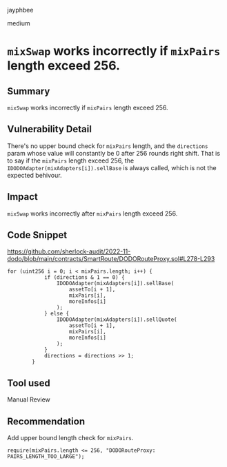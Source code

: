 jayphbee

medium

# `mixSwap` works incorrectly if `mixPairs` length exceed 256.

## Summary
`mixSwap` works incorrectly if `mixPairs` length exceed 256.

## Vulnerability Detail
There's no upper bound check for `mixPairs` length, and the `directions` param whose value will constantly be 0 after 256 rounds right shift. That is to say if the `mixPairs` length exceed 256, the `IDODOAdapter(mixAdapters[i]).sellBase` is always called, which is not the expected behivour.


## Impact
`mixSwap` works incorrectly after `mixPairs` length exceed 256.

## Code Snippet
https://github.com/sherlock-audit/2022-11-dodo/blob/main/contracts/SmartRoute/DODORouteProxy.sol#L278-L293
```solidity
for (uint256 i = 0; i < mixPairs.length; i++) {
            if (directions & 1 == 0) {
                IDODOAdapter(mixAdapters[i]).sellBase(
                    assetTo[i + 1],
                    mixPairs[i],
                    moreInfos[i]
                );
            } else {
                IDODOAdapter(mixAdapters[i]).sellQuote(
                    assetTo[i + 1],
                    mixPairs[i],
                    moreInfos[i]
                );
            }
            directions = directions >> 1;
        }
```

## Tool used

Manual Review

## Recommendation
Add upper bound length check for `mixPairs`.
```solidity
require(mixPairs.length <= 256, "DODORouteProxy: PAIRS_LENGTH_TOO_LARGE");
```
